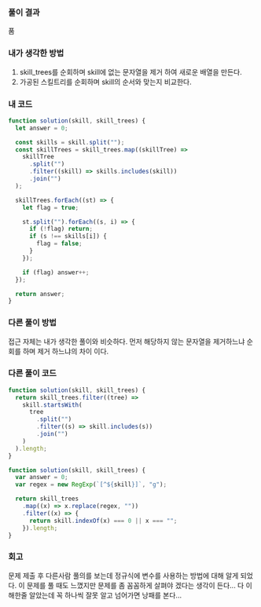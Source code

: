 ### 풀이 결과

품

### 내가 생각한 방법

1. skill_trees를 순회하며 skill에 없는 문자열을 제거 하여 새로운 배열을 만든다.
2. 가공된 스킬트리를 순회하며 skill의 순서와 맞는지 비교한다.

### 내 코드

```javascript
function solution(skill, skill_trees) {
  let answer = 0;

  const skills = skill.split("");
  const skillTrees = skill_trees.map((skillTree) =>
    skillTree
      .split("")
      .filter((skill) => skills.includes(skill))
      .join("")
  );

  skillTrees.forEach((st) => {
    let flag = true;

    st.split("").forEach((s, i) => {
      if (!flag) return;
      if (s !== skills[i]) {
        flag = false;
      }
    });

    if (flag) answer++;
  });

  return answer;
}
```

### 다른 풀이 방법

접근 자체는 내가 생각한 풀이와 비슷하다.
먼저 해당하지 않는 문자열을 제거하느냐 순회를 하며 제거 하느냐의 차이 이다.

### 다른 풀이 코드

```js
function solution(skill, skill_trees) {
  return skill_trees.filter((tree) =>
    skill.startsWith(
      tree
        .split("")
        .filter((s) => skill.includes(s))
        .join("")
    )
  ).length;
}
```

```js
function solution(skill, skill_trees) {
  var answer = 0;
  var regex = new RegExp(`[^${skill}]`, "g");

  return skill_trees
    .map((x) => x.replace(regex, ""))
    .filter((x) => {
      return skill.indexOf(x) === 0 || x === "";
    }).length;
}
```

### 회고

문제 제출 후 다른사람 풀의를 보는데 정규식에 변수를 사용하는 방법에 대해 알게 되었다.
이 문제를 풀 때도 느꼈지만 문제를 좀 꼼꼼하게 살펴야 겠다는 생각이 든다... 다 이해한줄 알았는데 꼭 하나씩 잘못 알고 넘어가면 낭패를 본다...
